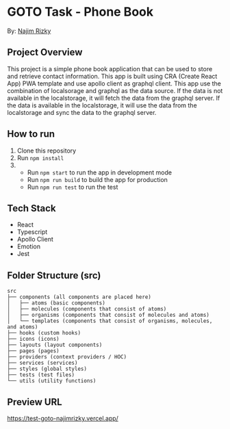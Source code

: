 # GOTO Task - Phone Book
By: [Najim Rizky](https://najimr-izky.com)
## Project Overview
This project is a simple phone book application that can be used to store and retrieve contact information. This app is built using CRA (Create React App) PWA template and use apollo client as graphql client. This app use the combination of localsorage and graphql as the data source. If the data is not available in the localstorage, it will fetch the data from the graphql server. If the data is available in the localstorage, it will use the data from the localstorage and sync the data to the graphql server.
## How to run
1. Clone this repository
2. Run `npm install`
3. - Run `npm start` to run the app in development mode
   - Run `npm run build` to build the app for production
   - Run `npm run test` to run the test

## Tech Stack
- React
- Typescript
- Apollo Client
- Emotion
- Jest

## Folder Structure (src)
```
src
├── components (all components are placed here)
│   ├── atoms (basic components)
│   ├── molecules (components that consist of atoms)
│   ├── organisms (components that consist of molecules and atoms)
│   └── templates (components that consist of organisms, molecules, and atoms)
├── hooks (custom hooks)
├── icons (icons)
├── layouts (layout components)
├── pages (pages)
├── providers (context providers / HOC)
├── services (services)
├── styles (global styles)
├── tests (test files)
└── utils (utility functions)
```
## Preview URL
https://test-goto-najimrizky.vercel.app/